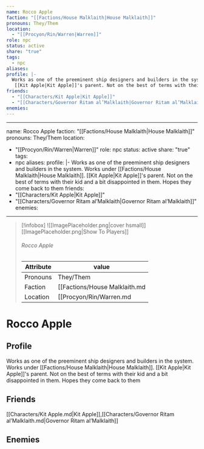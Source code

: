 ```yaml
---
name: Rocco Apple
faction: "[[Factions/House Malklaith|House Malklaith]]"
pronouns: They/Them
location:
  - "[[Procyon/Rin/Warren|Warren]]"
role: npc
status: active
share: "true"
tags:
  - npc
aliases: 
profile: |-
  Works as one of the preeminent ship designers and builders in the system. Works under [[Factions/House Malklaith|House Malklaith]].
   [[Kit Apple|Kit Apple]]'s parent. Not on the best of terms with their kid and a bit disappointed in them. Hopes they come back to them
friends:
  - "[[Characters/Kit Apple|Kit Apple]]"
  - "[[Characters/Governor Ritam al’Malklaith|Governor Ritam al’Malklaith]]"
enemies: 
---
```

---
name: Rocco Apple
faction: "[[Factions/House Malklaith|House Malklaith]]"
pronouns: They/Them
location:
  - "[[Procyon/Rin/Warren|Warren]]"
role: npc
status: active
share: "true"
tags:
  - npc
aliases: 
profile: |-
  Works as one of the preeminent ship designers and builders in the system. Works under [[Factions/House Malklaith|House Malklaith]].
   [[Kit Apple|Kit Apple]]'s parent. Not on the best of terms with their kid and a bit disappointed in them. Hopes they come back to them
friends:
  - "[[Characters/Kit Apple|Kit Apple]]"
  - "[[Characters/Governor Ritam al’Malklaith|Governor Ritam al’Malklaith]]"
enemies:
---


> [!infobox]
> ![[ImagePlaceholder.png|cover hsmall]]
> [[ImagePlaceholder.png|Show To Players]]
> ###### Rocco Apple
> Attribute |  value |
> ---|---|
> Pronouns | They/Them
> Faction | [[Factions/House Malklaith.md|House Malklaith]]
> Location | [[Procyon/Rin/Warren.md|Warren]] |


# Rocco Apple
## Profile
Works as one of the preeminent ship designers and builders in the system. Works under [[Factions/House Malklaith|House Malklaith]].
 [[Kit Apple|Kit Apple]]'s parent. Not on the best of terms with their kid and a bit disappointed in them. Hopes they come back to them

## Friends
[[Characters/Kit Apple.md|Kit Apple]],[[Characters/Governor Ritam al’Malklaith.md|Governor Ritam al’Malklaith]]

## Enemies


